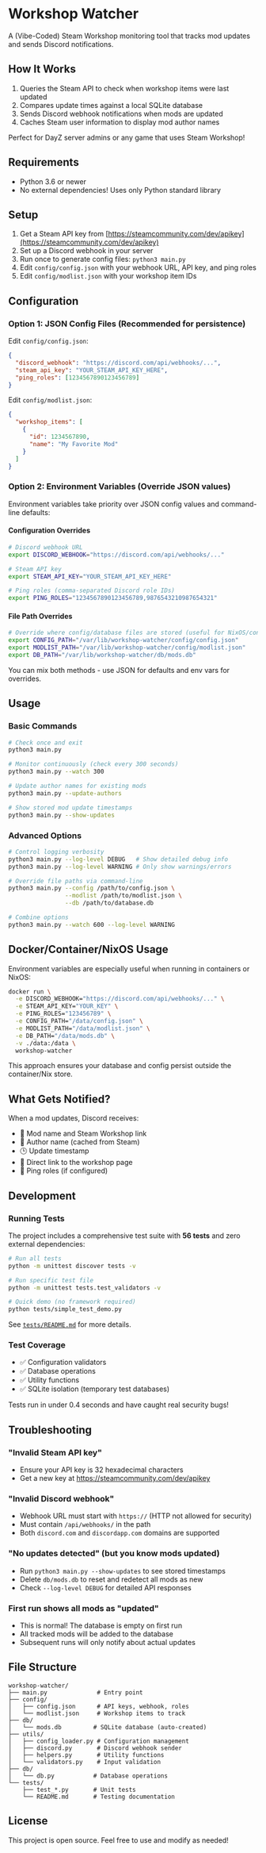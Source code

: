 # Workshop Watcher 

A (Vibe-Coded) Steam Workshop monitoring tool that tracks mod updates and sends Discord notifications.

## How It Works

1. Queries the Steam API to check when workshop items were last updated
2. Compares update times against a local SQLite database
3. Sends Discord webhook notifications when mods are updated
4. Caches Steam user information to display mod author names

Perfect for DayZ server admins or any game that uses Steam Workshop!

## Requirements

- Python 3.6 or newer
- No external dependencies! Uses only Python standard library

## Setup

1. Get a Steam API key from [https://steamcommunity.com/dev/apikey](https://steamcommunity.com/dev/apikey)
2. Set up a Discord webhook in your server
3. Run once to generate config files: `python3 main.py`
4. Edit `config/config.json` with your webhook URL, API key, and ping roles
5. Edit `config/modlist.json` with your workshop item IDs

## Configuration

### Option 1: JSON Config Files (Recommended for persistence)

Edit `config/config.json`:
```json
{
  "discord_webhook": "https://discord.com/api/webhooks/...",
  "steam_api_key": "YOUR_STEAM_API_KEY_HERE",
  "ping_roles": [1234567890123456789]
}
```

Edit `config/modlist.json`:
```json
{
  "workshop_items": [
    {
      "id": 1234567890,
      "name": "My Favorite Mod"
    }
  ]
}
```

### Option 2: Environment Variables (Override JSON values)

Environment variables take priority over JSON config values and command-line defaults:

#### Configuration Overrides
```bash
# Discord webhook URL
export DISCORD_WEBHOOK="https://discord.com/api/webhooks/..."

# Steam API key
export STEAM_API_KEY="YOUR_STEAM_API_KEY_HERE"

# Ping roles (comma-separated Discord role IDs)
export PING_ROLES="1234567890123456789,9876543210987654321"
```

#### File Path Overrides
```bash
# Override where config/database files are stored (useful for NixOS/containers)
export CONFIG_PATH="/var/lib/workshop-watcher/config/config.json"
export MODLIST_PATH="/var/lib/workshop-watcher/config/modlist.json"
export DB_PATH="/var/lib/workshop-watcher/db/mods.db"
```

You can mix both methods - use JSON for defaults and env vars for overrides.

## Usage

### Basic Commands

```bash
# Check once and exit
python3 main.py

# Monitor continuously (check every 300 seconds)
python3 main.py --watch 300

# Update author names for existing mods
python3 main.py --update-authors

# Show stored mod update timestamps
python3 main.py --show-updates
```

### Advanced Options

```bash
# Control logging verbosity
python3 main.py --log-level DEBUG   # Show detailed debug info
python3 main.py --log-level WARNING # Only show warnings/errors

# Override file paths via command-line
python3 main.py --config /path/to/config.json \
                --modlist /path/to/modlist.json \
                --db /path/to/database.db

# Combine options
python3 main.py --watch 600 --log-level WARNING
```

## Docker/Container/NixOS Usage

Environment variables are especially useful when running in containers or NixOS:

```bash
docker run \
  -e DISCORD_WEBHOOK="https://discord.com/api/webhooks/..." \
  -e STEAM_API_KEY="YOUR_KEY" \
  -e PING_ROLES="123456789" \
  -e CONFIG_PATH="/data/config.json" \
  -e MODLIST_PATH="/data/modlist.json" \
  -e DB_PATH="/data/mods.db" \
  -v ./data:/data \
  workshop-watcher
```

This approach ensures your database and config persist outside the container/Nix store.

## What Gets Notified?

When a mod updates, Discord receives:
- 🔔 Mod name and Steam Workshop link
- 👤 Author name (cached from Steam)
- 🕒 Update timestamp
- 🔗 Direct link to the workshop page
- 📌 Ping roles (if configured)

## Development

### Running Tests

The project includes a comprehensive test suite with **56 tests** and zero external dependencies:

```bash
# Run all tests
python -m unittest discover tests -v

# Run specific test file
python -m unittest tests.test_validators -v

# Quick demo (no framework required)
python tests/simple_test_demo.py
```

See [`tests/README.md`](tests/README.md) for more details.

### Test Coverage

- ✅ Configuration validators
- ✅ Database operations  
- ✅ Utility functions
- ✅ SQLite isolation (temporary test databases)

Tests run in under 0.4 seconds and have caught real security bugs!

## Troubleshooting

### "Invalid Steam API key"
- Ensure your API key is 32 hexadecimal characters
- Get a new key at https://steamcommunity.com/dev/apikey

### "Invalid Discord webhook"
- Webhook URL must start with `https://` (HTTP not allowed for security)
- Must contain `/api/webhooks/` in the path
- Both `discord.com` and `discordapp.com` domains are supported

### "No updates detected" (but you know mods updated)
- Run `python3 main.py --show-updates` to see stored timestamps
- Delete `db/mods.db` to reset and redetect all mods as new
- Check `--log-level DEBUG` for detailed API responses

### First run shows all mods as "updated"
- This is normal! The database is empty on first run
- All tracked mods will be added to the database
- Subsequent runs will only notify about actual updates

## File Structure

```
workshop-watcher/
├── main.py              # Entry point
├── config/
│   ├── config.json      # API keys, webhook, roles
│   └── modlist.json     # Workshop items to track
├── db/
│   └── mods.db         # SQLite database (auto-created)
├── utils/
│   ├── config_loader.py # Configuration management
│   ├── discord.py       # Discord webhook sender
│   ├── helpers.py       # Utility functions
│   └── validators.py    # Input validation
├── db/
│   └── db.py           # Database operations
└── tests/
    ├── test_*.py       # Unit tests
    └── README.md       # Testing documentation
```

## License

This project is open source. Feel free to use and modify as needed!

````
